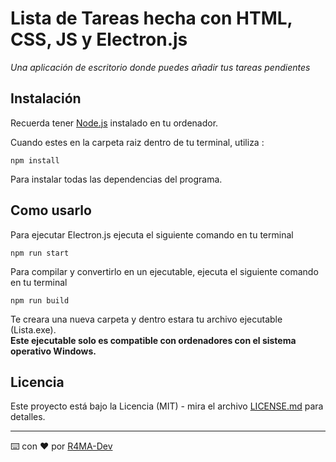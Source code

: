 # Lista de Tareas hecha con HTML, CSS, JS y Electron.js

_Una aplicación de escritorio donde puedes añadir tus tareas pendientes_


## Instalación

Recuerda tener [Node.js](https://nodejs.org/es/) instalado en tu ordenador.

Cuando estes en la carpeta raiz dentro de tu terminal, utiliza :
```
npm install
```
Para instalar todas las dependencias del programa.


## Como usarlo

Para ejecutar Electron.js ejecuta el siguiente comando en tu terminal
```
npm run start
```
Para compilar y convertirlo en un ejecutable, ejecuta el siguiente comando en tu terminal
```
npm run build
```
Te creara una nueva carpeta y dentro estara tu archivo ejecutable (Lista.exe).  
**Este ejecutable solo es compatible con ordenadores con el sistema operativo Windows.**


## Licencia

Este proyecto está bajo la Licencia (MIT) - mira el archivo [LICENSE.md](LICENSE.md) para detalles.


---
⌨️ con ❤️ por [R4MA-Dev](https://github.com/R4MA-Dev)